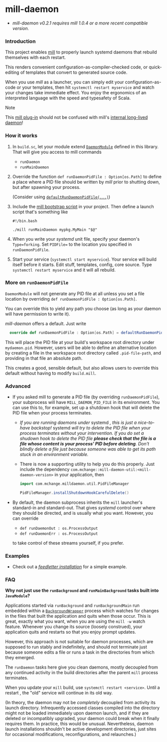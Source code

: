 # mill-daemon

* _mill-daemon v0.2.1 requires mill 1.0.4 or a more recent compatible version._

### Introduction

This project enables [mill](https://mill-build.com/mill/Intro_to_Mill.html) to properly launch systemd
daemons that rebuild themselves with each restart.

This renders convenient configuration-as-compiler-checked code, or quick-editing of templates that convert to
generated source code.

When you use _mill_ as a launcher, you can simply edit your configuration-as-code or your templates, then hit
`systemctl restart myservice` and watch your changes take immediate effect. You enjoy the ergonomics of an
interpreted language with the speed and typesafety of Scala.

> [!NOTE]
> This [mill plug-in](https://mill-build.org/mill/extending/thirdparty-plugins.html) should not be confused with 
> mill's [internal long-lived daemon](https://mill-build.org/mill/depth/process-architecture.html#_the_mill_daemon)!


### How it works

1. In `build.sc`, let your module extend [`DaemonModule`](src/com/mchange/milldaemon/DaemonModule.scala) defined in this library.
   That will give you access to mill commands
   * `runDaemon`
   * `runMainDaemon`

2. Override the function `def runDaemonPidFile : Option[os.Path]` to define a place where a PID file should be
   written by _mill_ prior to shutting down, but after spawning your process.

   (Consider using [`defaultRunDaemonPidFile(...)`](#more-on-runDaemonPidFile))

3. Include the [mill bootstrap script](https://mill-build.org/mill/cli/installation-ide.html#_bootstrap_scripts) in your project. 
   Then define a launch script that's something like
   ```plaintext
   #!/bin.bash

   ./mill runMainDaemon mypkg.MyMain "$@"
   ```

4. When you write your _systemd_ unit file, specify your daemon's `Type=forking`. Set `PIDFile=`
   to the location you specified in `runDaemonPidFile`.

5. Start your service (`systemctl start myservice`). Your service will build itself before it starts.
   Edit stuff, templates, config, core source. Type `systemctl restart myservice` and it will all rebuild.

### More on `runDaemonPidFile`

`DaemonModule` will not generate any PID file at all unless you set a file location by 
overriding `def runDaemonPidFile : Option[os.Path]`. 

You can override this to yield any
path you choose (as long as your daemon will have permission to write it).

_mill-daemon_ offers a default. Just write

```scala
  override def runDaemonPidFile : Option[os.Path] = defaultRunDaemonPidFile("mydaemon") // obviously, use your own daemon's name!
```

This will place the PID file at your build's workspace root directory under `mydaemon.pid`.
However, users will be able to define an alternative location by creating a file in the workspace root directory called `.pid-file-path`,
and providing in that file an absolute path.

This creates a good, sensible default, but also allows users to override this default without having to modify `build.mill`.

### Advanced

* If you asked mill to generate a PID file (by overriding `runDaemonPidFile`), your subprocess will have
  `MILL_DAEMON_PID_FILE` in its environment. You can use this to, for example, set up a shutdown hook that
  will delete the PID file when your process terminates.

  * _If you are running daemons under_ systemd _, this is just a nice-to-have backstop!_ systemd
    _will try to delete the PID file when your process terminates without your intervention.
    If you do set a shudown hook to delete the PID file 
    **please check that the file is a file whose content is your process' PID before deleting**.
    Don't blindly delete a file just because someone was able to get its path stuck in an environment variable._
  * There is now a supporting utility to help you do this properly.
    Just include the dependency `com.mchange::mill-daemon-util:<mill-daemon-version>` in your application,
    then

    ```scala
    import com.mchange.milldaemon.util.PidFileManager
    
    PidFileManager.installShutdownHookCarefulDelete()
    ```

* By default, the daemon subprocess inherits the `mill` launcher's standard-in and standard-out.
  That gives _systemd_ control over where they should be directed, and is usually what you want.
  However, you can override

  * `def runDaemonOut : os.ProcessOutput`
  * `def runDaemonErr : os.ProcessOutput`

  to take control of these streams yourself, if you prefer.

### Examples

* Check out a [_feedletter installation_](https://github.com/swaldman/feedletter-tickle) for a simple example.

### FAQ

**Why not just use the `runBackground` and `runMainBackground` tasks built into `JavaModule`?**

Applications started via `runBackground` and `runBackgroundMain` run embedded within a 
[`BackgroundWrapper`](https://github.com/com-lihaoyi/mill/blob/e171ad4c57c34a0bff2325327f8afc98d009f63d/scalalib/backgroundwrapper/src/mill/scalalib/backgroundwrapper/BackgroundWrapper.java) process which watches for changes in the files that built the application
and quits when those occur. This is great, exactly what you want, when you are using the `mill -w` watch
feature. Whenever you change its source (loosely construed), your application quits and restarts so that
you enjoy prompt updates.

However, this approach is not suitable for daemon processes, which are supposed to run stably and indefinitely,
and should not terminate just because someone edits a file or runs a task in the directories from which they emerged.

The `runDaemon` tasks here give you clean daemons, mostly decoupled from any continued activity in the build directories
after the parent `mill` process terminates.

When you update your `mill` build, use `systemctl restart <service>`. Until a restart , the "old" service will
continue in its old way.

(In theory, the daemon may not be _completely_ decoupled from activity its launch directory. Infrequently accessed
classes compiled into the directory might not be loaded immediately upon daemon launch, and if they are
deleted or incompatibly upgraded, your daemon could break when it finally requires them. In practice, this would be unusual.
Nevertheless, daemon launch installations shouldn't be active development directories, just sites for occasional 
modifications, reconfigurations, and relaunches.)
